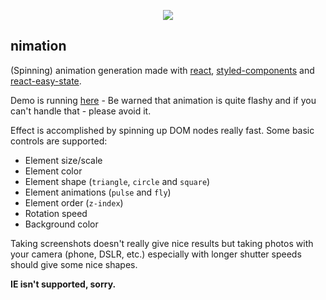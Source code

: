 
<p align="center">
  <img align="middle" src="https://i.imgur.com/pd319MU.png">
</p>

## nimation

(Spinning) animation generation made with [react](https://github.com/facebook/react), [styled-components](https://github.com/styled-components/styled-components) and [react-easy-state](https://github.com/solkimicreb/react-easy-state).



Demo is running [here](https://nimation.herokuapp.com/) - Be warned that animation is quite flashy and if you can't handle that - please avoid it. 

Effect is accomplished by spinning up DOM nodes really fast. Some basic controls are supported: 

- Element size/scale
- Element color
- Element shape (`triangle`, `circle` and `square`)
- Element animations (`pulse` and `fly`)
- Element order (`z-index`)
- Rotation speed
- Background color

Taking screenshots doesn't really give nice results but taking photos with your camera (phone, DSLR, etc.) especially with longer shutter speeds should give some nice shapes. 

**IE isn't supported, sorry.**
